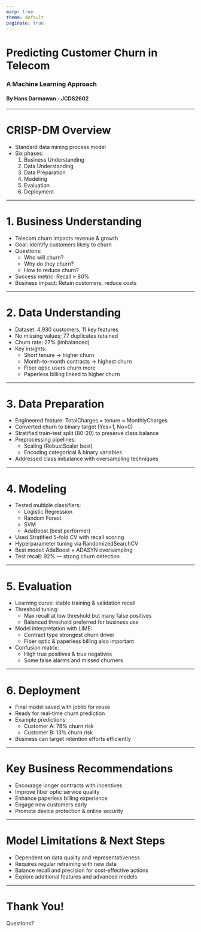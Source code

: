 ```yaml
---
marp: true
theme: default
paginate: true
---
```


# Predicting Customer Churn in Telecom  
### A Machine Learning Approach  
#### By Hans Darmawan - JCDS2602  

---

# CRISP-DM Overview

- Standard data mining process model  
- Six phases:  
  1. Business Understanding  
  2. Data Understanding  
  3. Data Preparation  
  4. Modeling  
  5. Evaluation  
  6. Deployment  

---

# 1. Business Understanding

- Telecom churn impacts revenue & growth  
- Goal: Identify customers likely to churn  
- Questions:  
  - Who will churn?  
  - Why do they churn?  
  - How to reduce churn?  
- Success metric: Recall ≥ 80%  
- Business impact: Retain customers, reduce costs  

---

# 2. Data Understanding

- Dataset: 4,930 customers, 11 key features  
- No missing values; 77 duplicates retained  
- Churn rate: 27% (imbalanced)  
- Key insights:  
  - Short tenure → higher churn  
  - Month-to-month contracts → highest churn  
  - Fiber optic users churn more  
  - Paperless billing linked to higher churn  

---

# 3. Data Preparation

- Engineered feature: TotalCharges = tenure × MonthlyCharges  
- Converted churn to binary target (Yes=1, No=0)  
- Stratified train-test split (80-20) to preserve class balance  
- Preprocessing pipelines:  
  - Scaling (RobustScaler best)  
  - Encoding categorical & binary variables  
- Addressed class imbalance with oversampling techniques  

---

# 4. Modeling

- Tested multiple classifiers:  
  - Logistic Regression  
  - Random Forest  
  - SVM  
  - AdaBoost (best performer)  
- Used Stratified 5-fold CV with recall scoring  
- Hyperparameter tuning via RandomizedSearchCV  
- Best model: AdaBoost + ADASYN oversampling  
- Test recall: 92% — strong churn detection  

---

# 5. Evaluation

- Learning curve: stable training & validation recall  
- Threshold tuning:  
  - Max recall at low threshold but many false positives  
  - Balanced threshold preferred for business use  
- Model interpretation with LIME:  
  - Contract type strongest churn driver  
  - Fiber optic & paperless billing also important  
- Confusion matrix:  
  - High true positives & true negatives  
  - Some false alarms and missed churners  

---

# 6. Deployment

- Final model saved with joblib for reuse  
- Ready for real-time churn prediction  
- Example predictions:  
  - Customer A: 78% churn risk  
  - Customer B: 13% churn risk  
- Business can target retention efforts efficiently  

---

# Key Business Recommendations

- Encourage longer contracts with incentives  
- Improve fiber optic service quality  
- Enhance paperless billing experience  
- Engage new customers early  
- Promote device protection & online security  

---

# Model Limitations & Next Steps

- Dependent on data quality and representativeness  
- Requires regular retraining with new data  
- Balance recall and precision for cost-effective actions  
- Explore additional features and advanced models  

---

# Thank You!  
Questions?  
